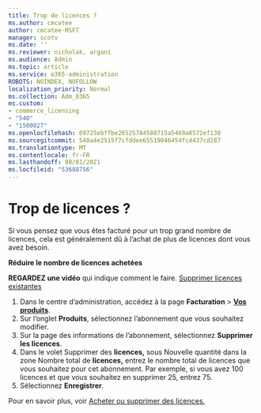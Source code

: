 ```yaml
---
title: Trop de licences ?
ms.author: cmcatee
author: cmcatee-MSFT
manager: scotv
ms.date: ''
ms.reviewer: nicholak, argani
ms.audience: Admin
ms.topic: article
ms.service: o365-administration
ROBOTS: NOINDEX, NOFOLLOW
localization_priority: Normal
ms.collection: Adm_O365
ms.custom:
- commerce_licensing
- "540"
- "1500027"
ms.openlocfilehash: 69725ebffbe26525784580715a5469a8572ef130
ms.sourcegitcommit: 540a4e2515f7cfddee65519046454fc4437cd287
ms.translationtype: MT
ms.contentlocale: fr-FR
ms.lasthandoff: 08/01/2021
ms.locfileid: "53688756"
---
```

# <a name="too-many-licenses"></a>Trop de licences ?

Si vous pensez que vous êtes facturé pour un trop grand nombre de licences, cela est généralement dû à l’achat de plus de licences dont vous avez besoin.
  
**Réduire le nombre de licences achetées**

**REGARDEZ une vidéo** qui indique comment le faire. [Supprimer licences existantes](https://go.microsoft.com/fwlink/p/?linkid=2154938)
  
1. Dans le centre d’administration, accédez à la page **Facturation** \> **[Vos produits](https://go.microsoft.com/fwlink/p/?linkid=842054)**.
2. Sur l’onglet **Produits**, sélectionnez l’abonnement que vous souhaitez modifier.
3. Sur la page des informations de l’abonnement, sélectionnez **Supprimer les licences**.
4. Dans le volet Supprimer des  **licences,** sous Nouvelle quantité dans la zone Nombre total de **licences,** entrez le nombre total de licences que vous souhaitez pour cet abonnement. Par exemple, si vous avez 100 licences et que vous souhaitez en supprimer 25, entrez 75.
5. Sélectionnez **Enregistrer**.

Pour en savoir plus, voir [Acheter ou supprimer des licences.](/microsoft-365/commerce/licenses/buy-licenses)